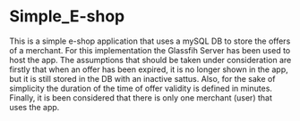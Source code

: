 # Simple_E-shop
This is a simple e-shop application that uses a mySQL DB to store the offers of a merchant.
For this implementation the Glassfih Server has been used to host the app.
The assumptions that should be taken under consideration are firstly that when an offer has been expired, it is no longer shown in the app, but it is still stored in the DB with an inactive sattus. Also, for the sake of simplicity the duration of the time of offer validity is defined in minutes. Finally, it is been considered that there is only one merchant (user) that uses the app.
